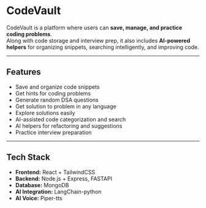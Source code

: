 # CodeVault

CodeVault is a platform where users can **save, manage, and practice coding problems**.  
Along with code storage and interview prep, it also includes **AI-powered helpers** for organizing snippets, searching intelligently, and improving code.  

---

## Features
- Save and organize code snippets
- Get hints for coding problems
- Generate random DSA questions
- Get solution to problem in any language
- Explore solutions easily
- AI-assisted code categorization and search
- AI helpers for refactoring and suggestions
- Practice interview preparation

---

## Tech Stack
- **Frontend:** React + TailwindCSS
- **Backend:** Node.js + Express, FASTAPI
- **Database:** MongoDB
- **AI Integration:** LangChain-python
- **AI Voice:** Piper-tts
